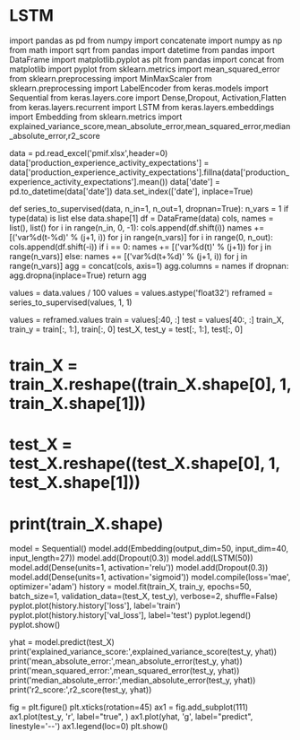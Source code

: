 # LSTM
import pandas as pd
from numpy import concatenate
import numpy as np
from math import sqrt
from pandas import datetime
from pandas import DataFrame
import matplotlib.pyplot as plt
from pandas import concat
from matplotlib import pyplot
from sklearn.metrics import mean_squared_error
from sklearn.preprocessing import MinMaxScaler
from sklearn.preprocessing import LabelEncoder
from keras.models import Sequential
from keras.layers.core import Dense,Dropout, Activation,Flatten
from keras.layers.recurrent import LSTM
from keras.layers.embeddings import Embedding
from sklearn.metrics import explained_variance_score,mean_absolute_error,mean_squared_error,median_absolute_error,r2_score


data = pd.read_excel('pmif.xlsx',header=0)
data['production_experience_activity_expectations'] = data['production_experience_activity_expectations'].fillna(data['production_experience_activity_expectations'].mean())
data['date'] = pd.to_datetime(data['date'])
data.set_index(['date'], inplace=True)


def series_to_supervised(data, n_in=1, n_out=1, dropnan=True):
    n_vars = 1 if type(data) is list else data.shape[1]
    df = DataFrame(data)
    cols, names = list(), list()
    for i in range(n_in, 0, -1):
        cols.append(df.shift(i))
        names += [('var%d(t-%d)' % (j+1, i)) for j in range(n_vars)]
    for i in range(0, n_out):
        cols.append(df.shift(-i))
        if i == 0:
            names += [('var%d(t)' % (j+1)) for j in range(n_vars)]
        else:
            names += [('var%d(t+%d)' % (j+1, i)) for j in range(n_vars)]
    agg = concat(cols, axis=1)
    agg.columns = names
    if dropnan:
        agg.dropna(inplace=True)
    return agg


values = data.values / 100
values = values.astype('float32')
reframed = series_to_supervised(values, 1, 1)

values = reframed.values
train = values[:40, :]
test = values[40:, :]
train_X, train_y = train[:, 1:], train[:, 0]
test_X, test_y = test[:, 1:], test[:, 0]
# train_X = train_X.reshape((train_X.shape[0], 1, train_X.shape[1]))
# test_X = test_X.reshape((test_X.shape[0], 1, test_X.shape[1]))
# print(train_X.shape)


model = Sequential()
model.add(Embedding(output_dim=50, input_dim=40, input_length=27))
model.add(Dropout(0.3))
model.add(LSTM(50))
model.add(Dense(units=1, activation='relu'))
model.add(Dropout(0.3))
model.add(Dense(units=1, activation='sigmoid'))
model.compile(loss='mae', optimizer='adam')
history = model.fit(train_X, train_y, epochs=50, batch_size=1, validation_data=(test_X, test_y), verbose=2, shuffle=False)
pyplot.plot(history.history['loss'], label='train')
pyplot.plot(history.history['val_loss'], label='test')
pyplot.legend()
pyplot.show()


yhat = model.predict(test_X)
print('explained_variance_score:',explained_variance_score(test_y, yhat))
print('mean_absolute_error:',mean_absolute_error(test_y, yhat))
print('mean_squared_error:',mean_squared_error(test_y, yhat))
print('median_absolute_error:',median_absolute_error(test_y, yhat))
print('r2_score:',r2_score(test_y, yhat))

fig = plt.figure()
plt.xticks(rotation=45)
ax1 = fig.add_subplot(111)
ax1.plot(test_y, 'r', label="true", )
ax1.plot(yhat, 'g', label="predict", linestyle='--')
ax1.legend(loc=0)
plt.show()
